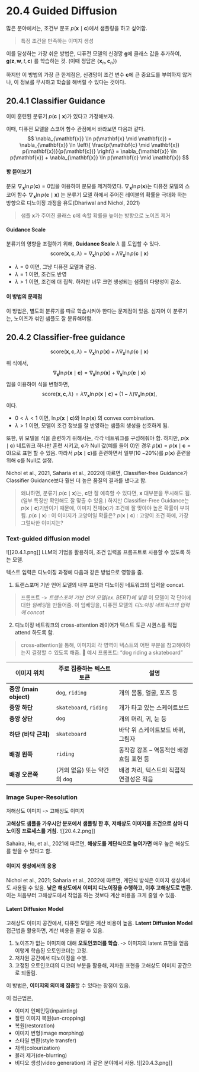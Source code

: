 # 20.4 Guided Diffusion
많은 분야에서는, 조건부 분포 $p(\mathbf{x}\mid\mathbf{c})$에서 샘플링을 하고 싶어함.
> 특정 조건을 만족하는 이미지 생성

이를 달성하는 가장 쉬운 방법은, 디퓨전 모델의 신경망 $\mathbf{g}$에 클래스 값을 추가하여, $\mathbf{g}(\mathbf{z}, \mathbf{w}, t, \mathbf{c})$ 를 학습하는 것. (이때 정답은 $\{\mathbf{x}_{n},\mathbf{c}_{n}\}$)

하지만 이 방법의 가장 큰 한계점은, 신경망이 조건 변수 $\mathbf{c}$에 큰 중요도를 부여하지 않거나, 이 정보를 무시하고 학습을 해버릴 수 있다는 것이다.

## 20.4.1 Classifier Guidance
이미 훈련된 분류기 $p(\mathbf{c}\mid\mathbf{x})$가 있다고 가정해보자.

이때, 디퓨전 모델을 스코어 함수 관점에서 바라보면 다음과 같다.
$$
\nabla_{\mathbf{x}} \ln p(\mathbf{x} \mid \mathbf{c}) = \nabla_{\mathbf{x}} \ln \left\{ \frac{p(\mathbf{c} \mid \mathbf{x}) p(\mathbf{x})}{p(\mathbf{c})} \right\}
= \nabla_{\mathbf{x}} \ln p(\mathbf{x}) + \nabla_{\mathbf{x}} \ln p(\mathbf{c} \mid \mathbf{x})
$$
#### 항 뜯어보기
분모 $\nabla_{\mathbf{x}} \ln p (\mathbf{c})=0$임을 이용하여 분모를 제거하였다.
$\nabla_{\mathbf{x}} \ln p(\mathbf{x})$는 디퓨전 모델의 스코어 함수
$\nabla_{\mathbf{x}} \ln p(\mathbf{c} \mid \mathbf{x})$ 는 분류기 모델 하에서 주어진 레이블의 확률을 극대화 하는 방향으로 디노이징 과정을 유도(Dhariwal and Nichol, 2021)
> 샘플 $\mathbf{x}$가 주어진 클래스 $\mathbf{c}$에 속할 확률을 높이는 방향으로 노이즈 제거

#### Guidance Scale
분류기의 영향을 조절하기 위해, **Guidance Scale** $\lambda$ 를 도입할 수 있다.
$$
\text{score}(\mathbf{x}, \mathbf{c}, \lambda) = \nabla_{\mathbf{x}} \ln p(\mathbf{x}) + \lambda \nabla_{\mathbf{x}} \ln p(\mathbf{c} \mid \mathbf{x})
$$
- $\lambda = 0$ 이면, 그냥 디퓨전 모델과 같음.
- $\lambda = 1$ 이면, 조건도 반영
- $\lambda > 1$ 이면, 조건에 더 집착. 하지만 너무 크면 생성되는 샘플의 다양성이 감소.

#### 이 방법의 문제점
이 방법은, 별도의 분류기를 따로 학습시켜야 한다는 문제점이 있음.
심지어 이 분류기는, 노이즈가 섞인 샘플도 잘 분류해야함.

## 20.4.2 Classifier-free guidance
$$
\text{score}(\mathbf{x}, \mathbf{c}, \lambda) = \nabla_{\mathbf{x}} \ln p(\mathbf{x}) + \lambda \nabla_{\mathbf{x}} \ln p(\mathbf{c} \mid \mathbf{x})
$$
위 식에서, $$\nabla_{\mathbf{x}} \ln p(\mathbf{x} \mid \mathbf{c})
= \nabla_{\mathbf{x}} \ln p(\mathbf{x}) + \nabla_{\mathbf{x}} \ln p(\mathbf{c} \mid \mathbf{x})$$
임을 이용하여 식을 변형하면,
$$
\text{score}(\mathbf{x}, \mathbf{c}, \lambda) = \lambda \nabla_{\mathbf{x}} \ln p(\mathbf{x} \mid \mathbf{c}) + (1 - \lambda) \nabla_{\mathbf{x}} \ln p(\mathbf{x}),
$$
이다.
- $0<\lambda<1$ 이면, $\ln p(\mathbf{x} \mid \mathbf{c})$와 $\ln p(\mathbf{x})$ 의 convex combination.
- $\lambda > 1$ 이면, 모델이 조건 정보를 잘 반영하는 샘플의 생성을 선호하게 됨.

또한, 위 모델을 식을 훈련하기 위해서는, 각각 네트워크를 구성해줘야 함.
하지만, $p(\mathbf{x}\mid\mathbf{c})$ 네트워크 하나만 훈련 시키고, $\mathbf{c}$가 Null 값(예를 들어 $0$)인 경우 $p(\mathbf{x})=p(\mathbf{x}\mid\mathbf{c}=0)$으로 표현 할 수 있음. 따라서 $p(\mathbf{x}\mid\mathbf{c})$를 훈련하면서 일부(10 ~20%)를 $p(\mathbf{x})$ 훈련을 위해 $\mathbf{c}$를 Null로 설정.

Nichol et al., 2021, Saharia et al., 2022에 따르면, Classifier-free Guidance가 Classifier Guidance보다 훨씬 더 높은 품질의 결과를 낸다고 함.
> 왜냐하면,
> 분류기 $p(\mathbf{c}\mid\mathbf{x})$는, $\mathbf{c}$만 잘 예측할 수 있다면, $\mathbf{x}$ 대부분을 무시해도 됨. (일부 특징만 확인해도 잘 맞출 수 있음.)
> 하지만 Classifier-Free Guidance는 $p(\mathbf{x}\mid\mathbf{c})$기반이기 때문에, 이미지 전체($\mathbf{x}$)가 조건에 잘 맞아야 높은 확률이 부여됨.
> $p(\mathbf{c}\mid\mathbf{x})$ : 이 이미지가 고양이일 확률은?
> $p(\mathbf{x}\mid\mathbf{c})$ : 고양이 조건 하에, 가장 그럴싸한 이미지는?


### Text-guided diffusion model
![[20.4.1.png]]
LLM의 기법을 활용하여, 조건 입력을 프롬프트로 사용할 수 있도록 하는 모델.

텍스트 입력은 디노이징 과정에 다음과 같은 방법으로 영향을 줌.
1. 트랜스포머 기반 언어 모델의 내부 표현과 디노이징 네트워크의 입력을 concat.
> 프롬프트 -> *트랜스포머 기반 언어 모델(ex. BERT)에 넣음*
> 이 모델이 각 단어에 대한 *임베딩*을 만들어줌. 
> 이 임베딩을, 디퓨전 모델의 *디노이징 네트워크의 입력에 concat*
2. 디노이징 네트워크의 cross-attention 레이어가 텍스트 토큰 시퀀스를 직접 attend 하도록 함.
> cross-attention을 통해, 이미지의 각 영역이 텍스트의 어떤 부분을 참고해야하는지 결정할 수 있도록 해줌.
> 🐶 예시 프롬프트: “dog riding a skateboard”

| **이미지 위치**           | **주로 집중하는 텍스트 토큰**     | **설명**                   |
| -------------------- | ---------------------- | ------------------------ |
| **중앙 (main object)** | `dog`, `riding`        | 개의 몸통, 얼굴, 포즈 등          |
| **중앙 하단**            | `skateboard`, `riding` | 개가 타고 있는 스케이트보드          |
| **중앙 상단**            | `dog`                  | 개의 머리, 귀, 눈 등            |
| **하단 (바닥 근처)**       | `skateboard`           | 바닥 위 스케이트보드 바퀴, 그림자      |
| **배경 왼쪽**            | `riding`               | 동작감 강조 – 역동적인 배경 흐림 표현 등 |
| **배경 오른쪽**           | (거의 없음) 또는 약간의 `dog`   | 배경 처리, 텍스트의 직접적 연결성은 적음  |

### Image Super-Resolution
저해상도 이미지 -> 고해상도 이미지

**고해상도 샘플을 가우시안 분포에서 샘플링 한 후, 저해상도 이미지를 조건으로 삼아 디노이징 프로세스를 거침.**
![[20.4.2.png]]

Sahaira, Ho, et al., 2021에 따르면, **해상도를 계단식으로 높여가면** 매우 높은 해상도를 얻을 수 있다고 함.

#### 이미지 생성에서의 응용
Nichol et al., 2021; Saharia et al., 2022에 따르면, 계단식 방식은 이미지 생성에서도 사용될 수 있음. 
**낮은 해상도에서 이미지 디노이징을 수행하고, 이후 고해상도로 변환.**
이는 처음부터 고해상도에서 작업을 하는 것보다 계산 비용을 크게 줄일 수 있음.

#### Latent Diffusion Model
고해상도 이미지 공간에서, 디퓨전 모델은 계산 비용이 높음.
**Latent Diffusion Model** 접근법을 활용하면, 계산 비용을 줄일 수 있음.

1. 노이즈가 없는 이미지에 대해 **오토인코더를 학습**. -> 이미지의 latent 표현을 얻음
	이렇게 학습된 오토인코더는 고정.
2. 저차원 공간에서 디노이징을 수행.
3. 고정된 오토인코더의 디코더 부분을 활용해, 저차원 표현을 고해상도 이미지 공간으로 되돌림.

이 방법은, **이미지의 의미에 집중**할 수 있다는 장점이 있음.

이 접근법은, 
- 이미지 인페인팅(inpainting)
- 잘린 이미지 복원(un-cropping)
- 복원(restoration)
- 이미지 변형(image morphing)
- 스타일 변환(style transfer)
- 채색(colourization)
- 블러 제거(de-blurring)
- 비디오 생성(video generation)
과 같은 분야에서 사용.
![[20.4.3.png]]